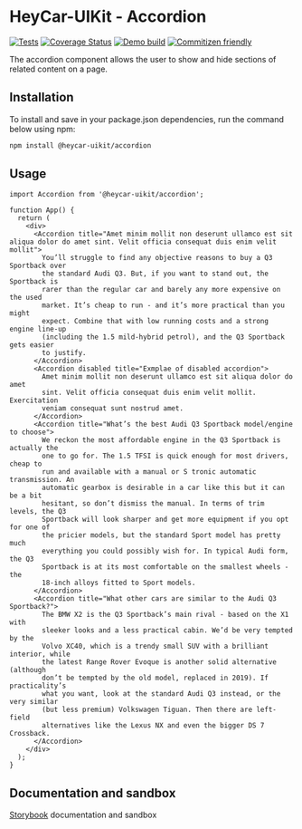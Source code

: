 # HeyCar-UIKit - Accordion

[![Tests](https://github.com/hey-car/heycar-uikit/actions/workflows/build.yml/badge.svg)](https://github.com/hey-car/heycar-uikit/actions/workflows/build.yml)
[![Coverage Status](https://coveralls.io/repos/github/hey-car/heycar-uikit/badge.svg)](https://coveralls.io/github/hey-car/heycar-uikit)
[![Demo build](https://github.com/hey-car/heycar-uikit/actions/workflows/main.yml/badge.svg)](https://github.com/hey-car/heycar-uikit/actions/workflows/main.yml)
[![Commitizen friendly](https://img.shields.io/badge/commitizen-friendly-brightgreen.svg)](http://commitizen.github.io/cz-cli/)

The accordion component allows the user to show and hide sections of related content on a page.

## Installation

To install and save in your package.json dependencies, run the command below using npm:

```bash
npm install @heycar-uikit/accordion
```

## Usage

```tsx
import Accordion from '@heycar-uikit/accordion';

function App() {
  return (
    <div>
      <Accordion title="Amet minim mollit non deserunt ullamco est sit aliqua dolor do amet sint. Velit officia consequat duis enim velit mollit">
        You’ll struggle to find any objective reasons to buy a Q3 Sportback over
        the standard Audi Q3. But, if you want to stand out, the Sportback is
        rarer than the regular car and barely any more expensive on the used
        market. It’s cheap to run - and it’s more practical than you might
        expect. Combine that with low running costs and a strong engine line-up
        (including the 1.5 mild-hybrid petrol), and the Q3 Sportback gets easier
        to justify.
      </Accordion>
      <Accordion disabled title="Exmplae of disabled accordion">
        Amet minim mollit non deserunt ullamco est sit aliqua dolor do amet
        sint. Velit officia consequat duis enim velit mollit. Exercitation
        veniam consequat sunt nostrud amet.
      </Accordion>
      <Accordion title="What’s the best Audi Q3 Sportback model/engine to choose">
        We reckon the most affordable engine in the Q3 Sportback is actually the
        one to go for. The 1.5 TFSI is quick enough for most drivers, cheap to
        run and available with a manual or S tronic automatic transmission. An
        automatic gearbox is desirable in a car like this but it can be a bit
        hesitant, so don’t dismiss the manual. In terms of trim levels, the Q3
        Sportback will look sharper and get more equipment if you opt for one of
        the pricier models, but the standard Sport model has pretty much
        everything you could possibly wish for. In typical Audi form, the Q3
        Sportback is at its most comfortable on the smallest wheels - the
        18-inch alloys fitted to Sport models.
      </Accordion>
      <Accordion title="What other cars are similar to the Audi Q3 Sportback?">
        The BMW X2 is the Q3 Sportback’s main rival - based on the X1 with
        sleeker looks and a less practical cabin. We’d be very tempted by the
        Volvo XC40, which is a trendy small SUV with a brilliant interior, while
        the latest Range Rover Evoque is another solid alternative (although
        don’t be tempted by the old model, replaced in 2019). If practicality’s
        what you want, look at the standard Audi Q3 instead, or the very similar
        (but less premium) Volkswagen Tiguan. Then there are left-field
        alternatives like the Lexus NX and even the bigger DS 7 Crossback.
      </Accordion>
    </div>
  );
}
```

## Documentation and sandbox

[Storybook](https://hey-car.github.io/heycar-uikit/main/?path=/docs/components-accordion--accordion) documentation and sandbox
